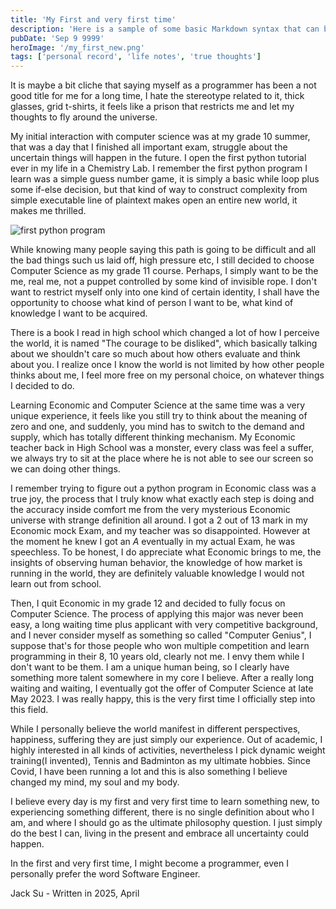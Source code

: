 ```yaml
---
title: 'My First and very first time'
description: 'Here is a sample of some basic Markdown syntax that can be used when writing Markdown content in Astro.'
pubDate: 'Sep 9 9999'
heroImage: '/my_first_new.png'
tags: ['personal record', 'life notes', 'true thoughts']
---
```


It is maybe a bit cliche that saying myself as a programmer has been a not good title for me for a long time, I hate the stereotype related to it, thick glasses, grid t-shirts, it feels like a prison that restricts me and let my thoughts to fly around the universe.

My initial interaction with computer science was at my grade 10 summer, that was a day that I finished all important exam, struggle about the uncertain things will happen in the future. I open the first python tutorial ever in my life in a Chemistry Lab. I remember the first python program I learn was a simple guess number game, it is simply a basic while loop plus some if-else decision, but that kind of way to construct complexity from simple executable line of plaintext makes open an entire new world, it makes me thrilled.

![first python program](/Screenshot_2023-10-22_at_21.25.05.png)

While knowing many people saying this path is going to be difficult and all the bad things such us laid off, high pressure etc, I still decided to choose Computer Science as my grade 11 course. Perhaps, I simply want to be the me, real me, not a puppet controlled by some kind of invisible rope. I don't want to restrict myself only into one kind of certain identity, I shall have the opportunity to choose what kind of person I want to be, what kind of knowledge I want to be acquired.

There is a book I read in high school which changed a lot of how I perceive the world, it is named "The courage to be disliked", which basically talking about we shouldn't care so much about how others evaluate and think about you. I realize once I know the world is not limited by how other people thinks about me, I feel more free on my personal choice, on whatever things I decided to do.

Learning Economic and Computer Science at the same time was a very unique experience, it feels like you still try to think about the meaning of zero and one, and suddenly, you mind has to switch to the demand and supply, which has totally different thinking mechanism. My Economic teacher back in High School was a monster, every class was feel a suffer, we always try to sit at the place where he is not able to see our screen so we can doing other things.

I remember trying to figure out a python program in Economic class was a true joy, the process that I truly know what exactly each step is doing and the accuracy inside comfort me from the very mysterious Economic universe with strange definition all around. I got a 2 out of 13 mark in my Economic mock Exam, and my teacher was so disappointed. However at the moment he knew I got an *A* eventually in my actual Exam, he was speechless. To be honest, I do appreciate what Economic brings to me, the insights of observing human behavior, the knowledge of how market is running in the world, they are definitely valuable knowledge I would not learn out from school.

Then, I quit Economic in my grade 12 and decided to fully focus on Computer Science. The process of applying this major was never been easy, a long waiting time plus applicant with very competitive background, and I never consider myself as something so called "Computer Genius", I suppose that's for those people who won multiple competition and learn programming in their 8, 10 years old, clearly not me. I envy them while I don't want to be them. I am a unique human being, so I clearly have something more talent somewhere in my core I believe. After a really long waiting and waiting, I eventually got the offer of Computer Science at late May 2023. I was really happy, this is the very first time I officially step into this field.

While I personally believe the world manifest in different perspectives, happiness, suffering they are just simply our experience. Out of academic, I highly interested in all kinds of activities, nevertheless I pick dynamic weight training(I invented), Tennis and Badminton as my ultimate hobbies. Since Covid, I have been running a lot and this is also something I believe changed my mind, my soul and my body.

I believe every day is my first and very first time to learn something new, to experiencing something different, there is no single definition about who I am, and where I should go as the ultimate philosophy question. I just simply do the best I can, living in the present and embrace all uncertainty could happen.

In the first and very first time, I might become a programmer, even I personally prefer the word Software Engineer.

Jack Su - Written in 2025, April